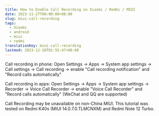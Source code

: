 ```yaml
---
title: How to Enable Call Recording on Xiaomi / Redmi / MIUI
date: 2023-11-27T00:00:00+08:00
slug: miui-call-recording
tags:
  - Xiaomi
  - android
  - miui
  - redmi
translationKey: miui-call-recording
lastmod: 2023-12-10T01:55:47+08:00
---
```


Call recording in phone: Open Settings -> Apps -> System app settings -> Call settings -> Call recording -> enable "Call recording notification" and "Record calls automatically"

Call recording in apps: Open Settings -> Apps -> System app settings -> Recorder -> Voice Call Recorder -> enable "Voice Call Recorder" and "Record calls automatically" (WeChat and QQ are supported)

Call Recording may be unavailable on non-China MIUI. This tutorial was tested on Redmi K40s (MIUI 14.0.7.0.TLMCNXM) and Redmi Note 12 Turbo.
